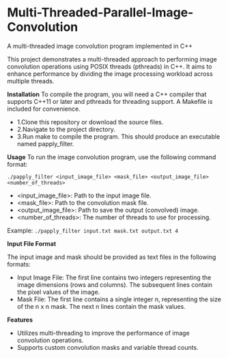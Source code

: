 # Multi-Threaded-Parallel-Image-Convolution
A multi-threaded image convolution program implemented in C++

This project demonstrates a multi-threaded approach to performing image convolution operations using POSIX threads (pthreads) in C++. It aims to enhance performance by dividing the image processing workload across multiple threads.

**Installation**
To compile the program, you will need a C++ compiler that supports C++11 or later and pthreads for threading support. A Makefile is included for convenience.

- 1.Clone this repository or download the source files.
- 2.Navigate to the project directory.
- 3.Run make to compile the program. This should produce an executable named papply_filter.

**Usage**
To run the image convolution program, use the following command format:

```./papply_filter <input_image_file> <mask_file> <output_image_file> <number_of_threads>```

- <input_image_file>: Path to the input image file.
- <mask_file>: Path to the convolution mask file.
- <output_image_file>: Path to save the output (convolved) image.
- <number_of_threads>: The number of threads to use for processing.

Example: ```./papply_filter input.txt mask.txt output.txt 4```

**Input File Format**

The input image and mask should be provided as text files in the following formats:

- Input Image File: The first line contains two integers representing the image dimensions (rows and columns). The subsequent lines contain the pixel values of the image.
- Mask File: The first line contains a single integer n, representing the size of the n x n mask. The next n lines contain the mask values.

**Features**

- Utilizes multi-threading to improve the performance of image convolution operations.
- Supports custom convolution masks and variable thread counts.

